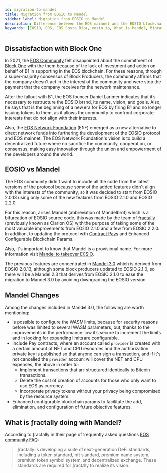 ```yaml
---
id: migration-to-mandel
title: Migration from EOSIO to Mandel
sidebar_label: Migration from EOSIO to Mandel
description: Difference between the EOS mainnet and the EOSIO blockchain protocol and software.
keywords: [EOSIO, EOS, EOS Costa Rica, eosio.io, What is Mandel, Migration to Mandel, ƒractally, factally, What is the difference between EOSIO and Mandel]
---
```


## Dissatisfaction with Block One

In 2021, the [EOS Community](https://eoscommunity.org/) felt disappointed about the commitment of [Block One](https://block.one/) with the them because of the lack of investment and action on behalf of B1 in supporting in the EOS blockchain. For these reasons, through a super-majority consensus of Block Producers, the community affirms that the company doesn't act in the interest of the community and were stop the payment that the company receives for the network maintenance.

After the fallout with B1, the EOS founder Daniel Larimer indicates that it’s necessary to restructure the EOSIO brand, its name, vision, and goals. Also, he says that is the beginning of a new era for EOS by firing B1 and no longer issuing tokens to them, as it allows the community to confront corporate interests that do not align with their interests.

Also, the [EOS Network Foundation](https://eosnetwork.com/) (ENF) emerged as a new alternative to direct network funds into furthering the development of the EOSIO protocol and EOS mainnet.
The EOS Network Foundation's vision is to build a decentralized future where no sacrifice the community, cooperation, or consensus, making easy innovation through the union and empowerment of the developers around the world.

## EOSIO vs Mandel

The EOS community didn't want to include all the code from the latest versions of the protocol because some of the added features didn't align with the interests of the community, so it was decided to start from EOSIO 2.0.13 using only some of the new features from EOSIO 2.1.0 and EOSIO 2.2.0.

For this reason, arises Mandel (abbreviation of Mandelbrot) which is a bifurcation of EOSIO source code, this was made by the team of [ƒractally](https://fractally.com/) (previously known as Clarion OS) with the purpose of taking some of the most valuable improvements from EOSIO 2.1.0 and a few from EOSIO 2.2.0. In addition, to updating the protocol with [Contract Pays](https://eoscommunity.github.io/clsdk-docs/book/std/cpay/index.html) and Enhanced Configurable Blockchain Params.

Also, it's important to know that Mandel is a provisional name. For more information visit [Mandel to takeover EOSIO](https://medium.com/edenoneos/eos-mandel-to-takeover-eosio-in-2022-2e25bf5451f0).

The previous features are concentrated in [Mandel 3.0](https://github.com/eosnetworkfoundation/mandel/releases/tag/v3.1.0-rc1) which is derived from EOSIO 2.0.13, although some block producers updated to EOSIO 2.1.0, so there will be a Mandel 2.3 that derives from EOSIO 2.1.0 to ease the migration to Mandel 3.0 by avoiding downgrading the EOSIO version.

## Mandel Changes

Among the changes included in Mandel 3.0, the following are worth mentioning:

- Is possible to configure the WASM limits, because for security reasons before was limited to several WASM parameters, but, thanks to the improvements in the performance now it’s secure to increment the limits and in looking for expanding limits are configurable. 
- Include Pay contracts, where an account called `provider` is created with a certain amount of NET and CPU resources and the authorization private key is published so that anyone can sign a transaction, and if it's not cancelled the `provider` account will cover the NET and CPU expenses, the above in order to:
    - Implement transactions that are structured identically to Bitcoin transactions. 
    - Delete the cost of creation of accounts for those who only want to use EOS as currency.
    - Incorporate privacy tokens without your privacy being compromised by the resource system. 
- Enhanced configurable blockchain params to facilitate the add, elimination, and configuration of future objective features.

## What is ƒractally doing with Mandel?

According to ƒractally in their page of frequently asked questions [EOS community FAQ](https://fractally.com/blog/eos-community-faq):

> ƒractally is developing a suite of next-generation DeFi standards, including a token standard, nft standard, premium name system, premium token symbol system, and decentralized exchange. These standards are required for ƒractally to realize its vision.
